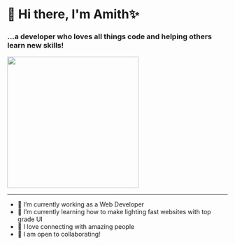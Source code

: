 # 👋 Hi there, I'm **Amith**✨

### ...a developer who loves all things **code** and **helping others learn new skills**!

<img src="https://media.giphy.com/media/eHKw6v7CGCAbFJbTlN/giphy.gif" height=300 />

---

- 🔭 I’m currently working as a Web Developer
- 🌱 I’m currently learning how to make lighting fast websites with top grade UI
- 💬 I love connecting with amazing people
- 👯 I am open to collaborating!

